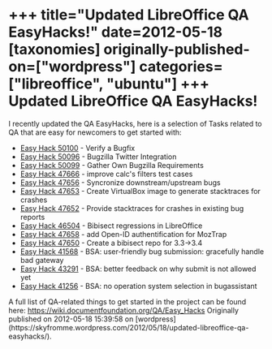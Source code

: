 +++
title="Updated LibreOffice QA EasyHacks!"
date=2012-05-18
[taxonomies]
originally-published-on=["wordpress"]
categories=["libreoffice", "ubuntu"]
+++
Updated LibreOffice QA EasyHacks!
=================================

I recently updated the QA EasyHacks, here is a selection of Tasks related to QA that are easy for newcomers to get started with:
<ul>
	<li><a href="https://bugs.freedesktop.org/show_bug.cgi?id=50100" rel="nofollow" target="_blank">Easy Hack 50100</a> - Verify a Bugfix</li>
	<li><a href="https://bugs.freedesktop.org/show_bug.cgi?id=50096" rel="nofollow" target="_blank">Easy Hack 50096</a> - Bugzilla Twitter Integration</li>
	<li><a href="https://bugs.freedesktop.org/show_bug.cgi?id=50099" rel="nofollow" target="_blank">Easy Hack 50099</a> - Gather Own Bugzilla Requirements</li>
	<li><a href="https://bugs.freedesktop.org/show_bug.cgi?id=47666" rel="nofollow" target="_blank">Easy Hack 47666</a> - improve calc's filters test cases</li>
	<li><a href="https://bugs.freedesktop.org/show_bug.cgi?id=47656" rel="nofollow" target="_blank">Easy Hack 47656</a> - Syncronize downstream/upstream bugs</li>
	<li><a href="https://bugs.freedesktop.org/show_bug.cgi?id=47653" rel="nofollow" target="_blank">Easy Hack 47653</a> - Create VirtualBox image to generate stacktraces for crashes</li>
	<li><a href="https://bugs.freedesktop.org/show_bug.cgi?id=47652" rel="nofollow" target="_blank">Easy Hack 47652</a> - Provide stacktraces for crashes in existing bug reports</li>
	<li><a href="https://bugs.freedesktop.org/show_bug.cgi?id=46504" rel="nofollow" target="_blank">Easy Hack 46504</a> - Bibisect regressions in LibreOffice</li>
	<li><a href="https://bugs.freedesktop.org/show_bug.cgi?id=47658" rel="nofollow" target="_blank">Easy Hack 47658</a> - add Open-ID authentification for MozTrap</li>
	<li><a href="https://bugs.freedesktop.org/show_bug.cgi?id=47650" rel="nofollow" target="_blank">Easy Hack 47650</a> - Create a bibisect repo for 3.3-&gt;3.4</li>
	<li><a href="https://bugs.freedesktop.org/show_bug.cgi?id=41568" rel="nofollow" target="_blank">Easy Hack 41568</a> - BSA: user-friendly bug submission: gracefully handle bad gateway</li>
	<li><a href="https://bugs.freedesktop.org/show_bug.cgi?id=43291" rel="nofollow" target="_blank">Easy Hack 43291</a> - BSA: better feedback on why submit is not allowed yet</li>
	<li><a href="https://bugs.freedesktop.org/show_bug.cgi?id=41256" rel="nofollow" target="_blank">Easy Hack 41256</a> - BSA: no operation system selection in bugassistant</li>
</ul>
A full list of QA-related things to get started in the project can be found here: <a href="https://wiki.documentfoundation.org/QA/Easy_Hacks" rel="nofollow">https://wiki.documentfoundation.org/QA/Easy_Hacks</a>
Originally published on 2012-05-18 15:39:58 on [wordpress](https://skyfromme.wordpress.com/2012/05/18/updated-libreoffice-qa-easyhacks/).

